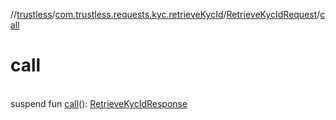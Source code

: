 //[trustless](../../../index.md)/[com.trustless.requests.kyc.retrieveKycId](../index.md)/[RetrieveKycIdRequest](index.md)/[call](call.md)

# call

\
suspend fun [call](call.md)(): [RetrieveKycIdResponse](../-retrieve-kyc-id-response/index.md)
